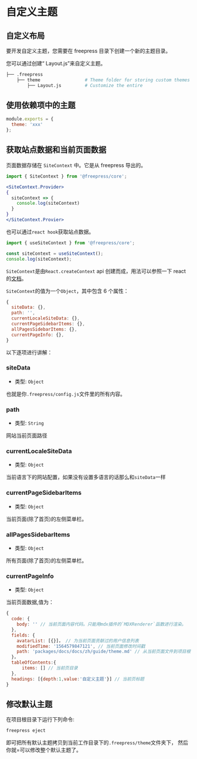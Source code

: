 # 自定义主题

## 自定义布局

要开发自定义主题，您需要在 freepress 目录下创建一个新的主题目录。

您可以通过创建“ Layout.js”来自定义主题。

```bash
├── .freepress
    ├── theme                 # Theme folder for storing custom themes
        ├── Layout.js         # Customize the entire
```

## 使用依赖项中的主题

```js
module.exports = {
  theme: 'xxx'
};
```

## 获取站点数据和当前页面数据

页面数据存储在 `SiteContext` 中。它是从 freepress 导出的。

```jsx
import { SiteContext } from '@freepress/core';

<SiteContext.Provider>
{
  siteContext => {
    console.log(siteContext)
  }
}
</SiteContext.Provier>
```

也可以通过`react hook`获取站点数据。

```js
import { useSiteContext } from '@freepress/core';

const siteContext = useSiteContext();
console.log(siteContext);
```

`SiteContext`是由`React.createContext` api 创建而成，用法可以参照一下 react 的[文档](https://reactjs.org/docs/context.html#reactcreatecontext)。

`SiteContext`的值为一个`Object`，其中包含 6 个属性：

```js
{
  siteData: {},
  path: '',
  currentLocaleSiteData: {},
  currentPageSidebarItems: {},
  allPagesSidebarItems: {},
  currentPageInfo: {},
}
```

以下逐项进行讲解：

### siteData

- 类型: `Object`

也就是你`.freepress/config.js`文件里的所有内容。

### path

- 类型: `String`

网站当前页面路径

### currentLocaleSiteData

- 类型: `Object`

当前语言下的网站配置，如果没有设置多语言的话那么和`siteData`一样

### currentPageSidebarItems

- 类型: `Object`

当前页面(除了首页)的左侧菜单栏。

### allPagesSidebarItems

- 类型: `Object`

所有页面(除了首页)的左侧菜单栏。

### currentPageInfo

- 类型: `Object`

当前页面数据,值为：

```js
{
  code: {
    body: '' // 当前页面内容代码。只能用mdx插件的`MDXRenderer`函数进行渲染。
  },
  fields: {
    avatarList: [{}]， // 为当前页面贡献过的用户信息列表
    modifiedTime: '1564579847121', // 当前页面修改时间戳
    path: 'packages/docs/docs/zh/guide/theme.md' // 从当前页面文件到项目根目录的相对路径
  }，
  tableOfContents:{
      items: [] // 当前页目录
  },
  headings: [{depth:1,value:'自定义主题'}] // 当前页标题
}
```

## 修改默认主题

在项目根目录下运行下列命令:

```bash
freepress eject
```

即可把所有默认主题拷贝到当前工作目录下的`.freepress/theme`文件夹下， 然后你就=可以修改整个默认主题了。
